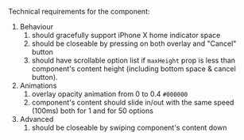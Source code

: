 Technical requirements for the component:

1. Behaviour
   1. should gracefully support iPhone X home indicator space
   1. should be closeable by pressing on both overlay and "Cancel" button
   1. should have scrollable option list if `maxHeight` prop is less than component's content height (including bottom space & cancel button).
1. Animations
   1. overlay opacity animation from 0 to 0.4 `#000000`
   1. component's content should slide in/out with the same speed (100ms) both for 1 and for 50 options
1. Advanced
   1. should be closeable by swiping component's content down
